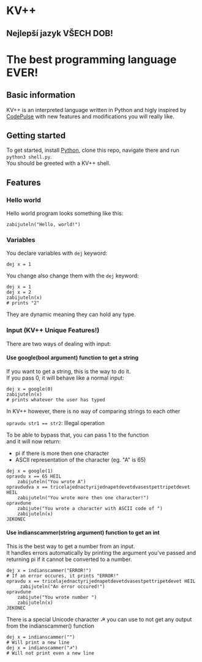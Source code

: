 # KV++
## Nejlepší jazyk VŠECH DOB!
# The best programming language EVER!
## Basic information

KV++ is an interpreted language written in Python and higly inspired by [CodePulse](https://github.com/davidcallanan/py-myopl-code) with new features and modifications you will really like.  

## Getting started

To get started, install [Python](https://www.python.org/), clone this repo, navigate there and run `python3 shell.py`.  
You should be greeted with a KV++ shell.  

## Features
### Hello world

Hello world program looks something like this:  
```console
zabijuteln("Hello, world!")
```
### Variables

You declare variables with `dej` keyword:  
```console
dej x = 1
```
You change also change them with the `dej` keyword:  
```console
dej x = 1
dej x = 2
zabijuteln(x)
# prints "2"
```

They are dynamic meaning they can hold any type.
### Input (KV++ Unique Features!)

There are two ways of dealing with input:  
#### Use google(bool argument) function to get a string

If you want to get a string, this is the way to do it.  
If you pass 0, it will behave like a normal input:  

`dej x = google(0)`  
`zabijuteln(x)`  
`# prints whatever the user has typed`  


In KV++ however, there is no way of comparing strings to each other  

`opravdu str1 == str2`: Illegal operation  

To be able to bypass that, you can pass 1 to the function  
and it will now return:
* pi if there is more then one character
* ASCII representation of the character (eg. "A" is 65)  

`dej x = google(1)`  
`opravdu x == 65 HEIL`  
`    zabijuteln("You wrote A")`  
`opravdudva x == tricelajednactyrijednapetdevetdvasestpettripetdevet HEIL`  
`    zabijuteln("You wrote more then one character!")`  
`opravdune`  
`    zabijute("You wrote a character with ASCII code of ")`  
`    zabijuteln(x)`  
`JEKONEC`
#### Use indianscammer(string argument) function to get an int

This is the best way to get a number from an input.  
It handles errors automatically by printing the argument you've passed and returning pi if it cannot be converted to a number.  

`dej x = indianscammer("ERROR!")`  
`# If an error occures, it prints "ERROR!"`  
`opravdu x == tricelajednactyrijednapetdevetdvasestpettripetdevet HEIL`  
`     zabijuteln("An error occured!")`  
`opravdune`  
`    zabijute("You wrote number ")`  
`    zabijuteln(x)`  
`JEKONEC`  

There is a special Unicode character ☭ you can use to not get any output from the indianscammer() function  

`dej x = indianscammer("")`  
`# Will print a new line`  
`dej x = indianscammer("☭")`  
`# Will not print even a new line`  
